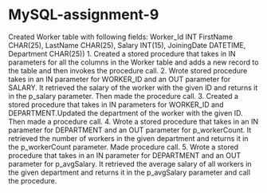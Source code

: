 # MySQL-assignment-9
Created  Worker table with following fields: Worker_Id INT FirstName CHAR(25), LastName CHAR(25), Salary INT(15), JoiningDate DATETIME, Department CHAR(25)) 1. Created a stored procedure that takes in IN parameters for all the columns in the Worker table and adds a new record to the table and then invokes the procedure call. 2. Wrote stored procedure takes in an IN parameter for WORKER_ID and an OUT parameter for SALARY. It retrieved the salary of the worker with the given ID and returns it in the p_salary parameter. Then made the procedure call. 3. Created a stored procedure that takes in IN parameters for WORKER_ID and DEPARTMENT.Updated the department of the worker with the given ID. Then made a procedure call. 4. Wrote a stored procedure that takes in an IN parameter for DEPARTMENT and an OUT parameter for p_workerCount. It retrieved the number of workers in the given department and returns it in the p_workerCount parameter. Made procedure call. 5. Wrote a stored procedure that takes in an IN parameter for DEPARTMENT and an OUT parameter for p_avgSalary. It retrieved the average salary of all workers in the given department and returns it in the p_avgSalary parameter and call the procedure.

